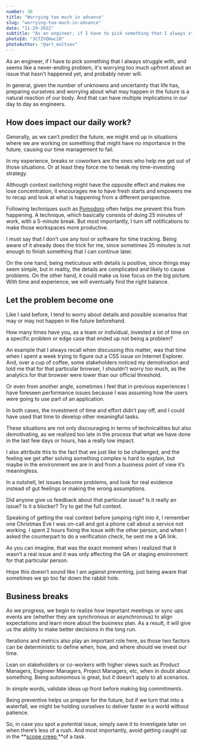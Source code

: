 ```yaml
---
number: 30
title: "Worrying too much in advance"
slug: "worrying-too-much-in-advance"
date: "11-29-2022"
subtitle: "As an engineer, if I have to pick something that I always struggle with, and seems like a never-ending problem, it's worrying too much upfront about an issue that hasn't happened yet, and probably never will."
photoId: "3CfZVQHwc28"
photoAuthor: "@art_maltsev"
---
```


As an engineer, if I have to pick something that I always struggle with, and seems like a never-ending problem, it's worrying too much upfront about an issue that hasn't happened yet, and probably never will.

In general, given the number of unknowns and uncertainty that life has, preparing ourselves and worrying about what may happen in the future is a natural reaction of our body. And that can have multiple implications in our day to day as engineers.

## How does impact our daily work?

Generally, as we can’t predict the future, we might end up in situations where we are working on something that might have no importance in the future, causing our time management to fail.

In my experience, breaks or coworkers are the ones who help me get out of those situations. Or at least they force me to tweak my time-investing strategy.

Although context switching might have the opposite effect and makes me lose concentration, it encourages me to have fresh starts and empowers me to recap and look at what is happening from a different perspective.

Following techniques such as [Pomodoro](https://en.wikipedia.org/wiki/Pomodoro_Technique) often helps me prevent this from happening. A technique, which basically consists of doing 25 minutes of work, with a 5-minute break. But most importantly, I turn off notifications to make those workspaces more productive.

I must say that I don’t use any tool or software for time tracking. Being aware of it already does the trick for me, since sometimes 25 minutes is not enough to finish something that I can continue later.

On the one hand, being meticulous with details is positive, since things may seem simple, but in reality, the details are complicated and likely to cause problems. On the other hand, it could make us lose focus on the big picture. With time and experience, we will eventually find the right balance.

## Let the problem become one

Like I said before, I tend to worry about details and possible scenarios that may or may not happen in the future beforehand.

How many times have you, as a team or individual, invested a lot of time on a specific problem or edge case that ended up not being a problem?

An example that I always recall when discussing this matter, was that time when I spent a week trying to figure out a CSS issue on Internet Explorer. And, over a cup of coffee, some stakeholders noticed my demotivation and told me that for that particular browser, I shouldn't worry too much, as the analytics for that browser were lower than our official threshold.

Or even from another angle, sometimes I feel that in previous experiences I have foreseen performance issues because I was assuming how the users were going to use part of an application.

In both cases, the investment of time and effort didn’t pay off, and I could have used that time to develop other meaningful tasks.

These situations are not only discouraging in terms of technicalities but also demotivating, as we realized too late in the process that what we have done in the last few days or hours, has a really low impact.

I also attribute this to the fact that we just like to be challenged, and the feeling we get after solving something complex is hard to explain, but maybe in the environment we are in and from a business point of view it’s meaningless.

In a nutshell, let issues become problems, and look for real evidence instead of gut feelings or making the wrong assumptions.

Did anyone give us feedback about that particular issue? Is it really an issue? Is it a blocker? Try to get the full context.

Speaking of getting the real context before jumping right into it, I remember one Christmas Eve I was on-call and got a phone call about a service not working. I spent 2 hours fixing the issue with the other person, and when I asked the counterpart to do a verification check, he sent me a QA link.

As you can imagine, that was the exact moment when I realized that it wasn’t a real issue and it was only affecting the QA or staging environment for that particular person.

Hope this doesn’t sound like I am against preventing, just being aware that sometimes we go too far down the rabbit hole.

## Business breaks

As we progress, we begin to realize how important meetings or sync ups events are (whether they are synchronous or asynchronous) to align expectations and learn more about the business plan. As a result, it will give us the ability to make better decisions in the long run.

Iterations and metrics also play an important role here, as those two factors can be deterministic to define when, how, and where should we invest our time.

Lean on stakeholders or co-workers with higher views such as Product Managers, Engineer Managers, Project Managers, etc, when in doubt about something. Being autonomous is great, but it doesn’t apply to all scenarios.

In simple words, validate ideas up front before making big commitments.

Being preventive helps us prepare for the future, but if we turn that into a waterfall, we might be holding ourselves to deliver faster in a world without patience.

So, in case you spot a potential issue, simply save it to investigate later on when there’s less of a rush. And most importantly, avoid getting caught up in the **[scope creep ](https://en.wikipedia.org/wiki/Scope_creep)**of a task.
